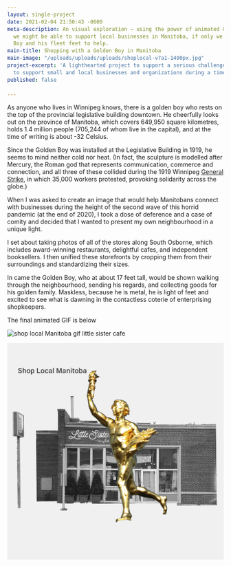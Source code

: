 ```yaml
---
layout: single-project
date: 2021-02-04 21:50:43 -0600
meta-description: An visual exploration — using the power of animated GIFs — of how
  we might be able to support local businesses in Manitoba, if only we had the Golden
  Boy and his fleet feet to help.
main-title: Shopping with a Golden Boy in Manitoba
main-image: "/uploads/uploads/uploads/shoplocal-v7a1-1400px.jpg"
project-excerpt: 'A lighthearted project to support a serious challenge: the need
  to support small and local businesses and organizations during a time of deep pandemic.'
published: false

---
```

As anyone who lives in Winnipeg knows, there is a golden boy who rests on the top of the provincial legislative building downtown. He cheerfully looks out on the province of Manitoba, which covers 649,950 square kilometres, holds 1.4 million people (705,244 of whom live in the capital), and at the time of writing is about -32 Celsius.

Since the Golden Boy was installed at the Legislative Building in 1919, he seems to mind neither cold nor heat. (In fact, the sculpture is modelled after Mercury, the Roman god that represents communication, commerce and connection, and all three of these collided during the 1919 Winnipeg [General Strike](https://humanrights.ca/story/the-winnipeg-general-strike "CMHR link"), in which 35,000 workers protested, provoking solidarity across the globe.)

When I was asked to create an image that would help Manitobans connect with businesses during the height of the second wave of this horrid pandemic (at the end of 2020), I took a dose of deference and a case of comity and decided that I wanted to present my own neighbourhood in a unique light.

I set about taking photos of all of the stores along South Osborne, which includes award-winning restaurants, delightful cafes, and independent booksellers. I then unified these storefronts by cropping them from their surroundings and standardizing their sizes.

In came the Golden Boy, who at about 17 feet tall, would be shown walking through the neighbourhood, sending his regards, and collecting goods for his golden family. Maskless, because he is metal, he is light of feet and excited to see what is dawning in the contactless coterie of enterprising shopkeepers.

The final animated GIF is below

![shop local Manitoba gif little sister cafe ](/uploads/uploads/uploads/shop-local-manitoba-boardman-1080-animation.gif "Shop Local Manitoba")

![shop local Manitoba golden boy in front of little sister](/uploads/uploads/uploads/shop-local-manitoba-boardman-1080-still1.jpeg "Shop Local Manitoba")